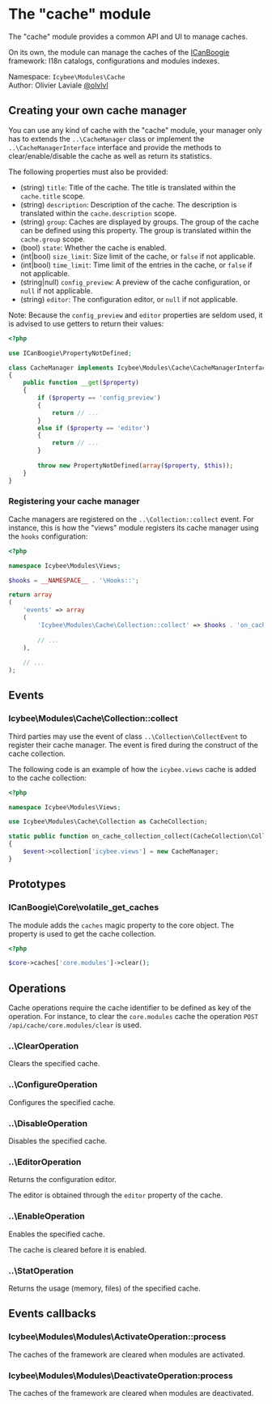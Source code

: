 The "cache" module
==================

The "cache" module provides a common API and UI to manage caches.

On its own, the module can manage the caches of the [ICanBoogie](http://icanboogie.org/)
framework: I18n catalogs, configurations and modules indexes.

Namespace: `Icybee\Modules\Cache`  
Author: Olivier Laviale [@olvlvl](https://twitter.com/olvlvl)




Creating your own cache manager
-------------------------------

You can use any kind of cache with the "cache" module, your manager only has to extends the
`..\CacheManager` class or implement the `..\CacheManagerInterface` interface and provide
the methods to clear/enable/disable the cache as well as return its statistics.

The following properties must also be provided:

- (string) `title`: Title of the cache. The title is translated within the `cache.title` scope.
- (string) `description`: Description of the cache. The description is translated within
the `cache.description` scope.
- (string) `group`: Caches are displayed by groups. The group of the cache can be defined using
this property. The group is translated within the `cache.group` scope.
- (bool) `state`: Whether the cache is enabled.
- (int|bool) `size_limit`: Size limit of the cache, or `false` if not applicable.
- (int|bool) `time_limit`: Time limit of the entries in the cache, or `false` if not applicable.
- (string|null) `config_preview`: A preview of the cache configuration, or `null` if not applicable.
- (string) `editor`: The configuration editor, or `null` if not applicable.

Note: Because the `config_preview` and `editor` properties are seldom used, it is advised to use
getters to return their values:

```php
<?php

use ICanBoogie\PropertyNotDefined;

class CacheManager implements Icybee\Modules\Cache\CacheManagerInterface
{
	public function __get($property)
	{
		if ($property == 'config_preview')
		{
			return // ...
		}
		else if ($property == 'editor')
		{
			return // ...
		}
		
		throw new PropertyNotDefined(array($property, $this));
	}
}
```



### Registering your cache manager

Cache managers are registered on the `..\Collection::collect` event. For instance, this is how
the "views" module registers its cache manager using the `hooks` configuration:

```php
<?php

namespace Icybee\Modules\Views;

$hooks = __NAMESPACE__ . '\Hooks::';

return array
(
	'events' => array
	(
		'Icybee\Modules\Cache\Collection::collect' => $hooks . 'on_cache_collection_collect',
		
		// ...
	),
	
	// ...
);
```




Events
------

### Icybee\Modules\Cache\Collection::collect

Third parties may use the event of class `..\Collection\CollectEvent` to
register their cache manager. The event is fired during the construct of the cache collection.

The following code is an example of how the `icybee.views` cache is added to the cache collection:

```php
<?php

namespace Icybee\Modules\Views;

use Icybee\Modules\Cache\Collection as CacheCollection;

static public function on_cache_collection_collect(CacheCollection\CollectEvent $event, CacheCollection $collection)
{
	$event->collection['icybee.views'] = new CacheManager;
}
```



Prototypes
----------

### ICanBoogie\Core\volatile_get_caches

The module adds the `caches` magic property to the core object. The property is used to get the
cache collection.

```php
<?php

$core->caches['core.modules']->clear();
```




Operations
----------

Cache operations require the cache identifier to be defined as key of the operation. For instance,
to clear the `core.modules` cache the operation `POST /api/cache/core.modules/clear` is used. 



### ..\ClearOperation

Clears the specified cache.



### ..\ConfigureOperation

Configures the specified cache.



### ..\DisableOperation

Disables the specified cache.



### ..\EditorOperation

Returns the configuration editor.

The editor is obtained through the `editor` property of the cache.



### ..\EnableOperation

Enables the specified cache.

The cache is cleared before it is enabled.



### ..\StatOperation

Returns the usage (memory, files) of the specified cache.




Events callbacks
----------------

### Icybee\Modules\Modules\ActivateOperation::process

The caches of the framework are cleared when modules are activated.



### Icybee\Modules\Modules\DeactivateOperation:process

The caches of the framework are cleared when modules are deactivated.  